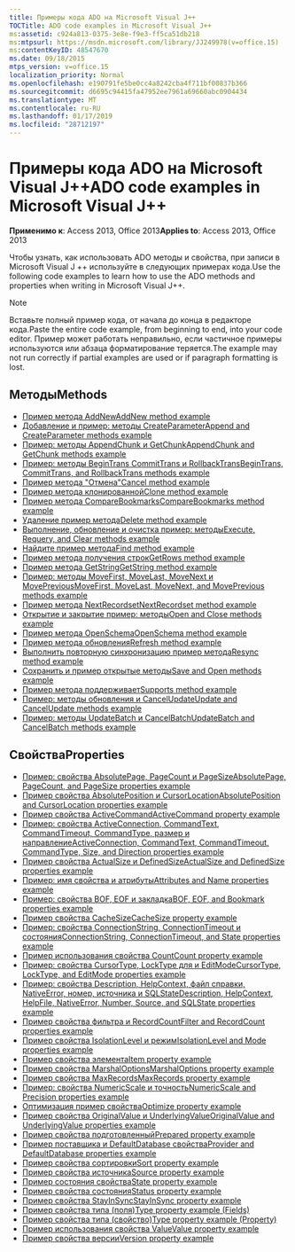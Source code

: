 ```yaml
---
title: Примеры кода ADO на Microsoft Visual J++
TOCTitle: ADO code examples in Microsoft Visual J++
ms:assetid: c924a813-0375-3e8e-f9e3-ff5ca51db218
ms:mtpsurl: https://msdn.microsoft.com/library/JJ249978(v=office.15)
ms:contentKeyID: 48547670
ms.date: 09/18/2015
mtps_version: v=office.15
localization_priority: Normal
ms.openlocfilehash: e190791fe5be0cc4a8242cba4f711bf00837b366
ms.sourcegitcommit: d6695c94415fa47952ee7961a69660abc0904434
ms.translationtype: MT
ms.contentlocale: ru-RU
ms.lasthandoff: 01/17/2019
ms.locfileid: "28712197"
---
```

# <a name="ado-code-examples-in-microsoft-visual-j"></a><span data-ttu-id="ea6dc-102">Примеры кода ADO на Microsoft Visual J++</span><span class="sxs-lookup"><span data-stu-id="ea6dc-102">ADO code examples in Microsoft Visual J++</span></span>

<span data-ttu-id="ea6dc-103">**Применимо к**: Access 2013, Office 2013</span><span class="sxs-lookup"><span data-stu-id="ea6dc-103">**Applies to**: Access 2013, Office 2013</span></span>

<span data-ttu-id="ea6dc-104">Чтобы узнать, как использовать ADO методы и свойства, при записи в Microsoft Visual J ++ используйте в следующих примерах кода.</span><span class="sxs-lookup"><span data-stu-id="ea6dc-104">Use the following code examples to learn how to use the ADO methods and properties when writing in Microsoft Visual J++.</span></span>

> [!NOTE]
> <span data-ttu-id="ea6dc-105">Вставьте полный пример кода, от начала до конца в редакторе кода.</span><span class="sxs-lookup"><span data-stu-id="ea6dc-105">Paste the entire code example, from beginning to end, into your code editor.</span></span> <span data-ttu-id="ea6dc-106">Пример может работать неправильно, если частичное примеры используются или абзаца форматирование теряется.</span><span class="sxs-lookup"><span data-stu-id="ea6dc-106">The example may not run correctly if partial examples are used or if paragraph formatting is lost.</span></span>

## <a name="methods"></a><span data-ttu-id="ea6dc-107">Методы</span><span class="sxs-lookup"><span data-stu-id="ea6dc-107">Methods</span></span>

- [<span data-ttu-id="ea6dc-108">Пример метода AddNew</span><span class="sxs-lookup"><span data-stu-id="ea6dc-108">AddNew method example</span></span>](addnew-method-example-vj.md)
- [<span data-ttu-id="ea6dc-109">Добавление и пример: методы CreateParameter</span><span class="sxs-lookup"><span data-stu-id="ea6dc-109">Append and CreateParameter methods example</span></span>](append-and-createparameter-methods-example-vj.md)
- [<span data-ttu-id="ea6dc-110">Пример: методы AppendChunk и GetChunk</span><span class="sxs-lookup"><span data-stu-id="ea6dc-110">AppendChunk and GetChunk methods example</span></span>](appendchunk-and-getchunk-methods-example-vj.md)
- [<span data-ttu-id="ea6dc-111">Пример: методы BeginTrans CommitTrans и RollbackTrans</span><span class="sxs-lookup"><span data-stu-id="ea6dc-111">BeginTrans, CommitTrans, and RollbackTrans methods example</span></span>](begintrans-committrans-and-rollbacktrans-methods-example-vj.md)
- [<span data-ttu-id="ea6dc-112">Пример метода "Отмена"</span><span class="sxs-lookup"><span data-stu-id="ea6dc-112">Cancel method example</span></span>](cancel-method-example-vj.md)
- [<span data-ttu-id="ea6dc-113">Пример метода клонированной</span><span class="sxs-lookup"><span data-stu-id="ea6dc-113">Clone method example</span></span>](clone-method-example-vj.md)
- [<span data-ttu-id="ea6dc-114">Пример метода CompareBookmarks</span><span class="sxs-lookup"><span data-stu-id="ea6dc-114">CompareBookmarks method example</span></span>](comparebookmarks-method-example-vj.md)
- [<span data-ttu-id="ea6dc-115">Удаление пример метода</span><span class="sxs-lookup"><span data-stu-id="ea6dc-115">Delete method example</span></span>](delete-method-example-vj.md)
- [<span data-ttu-id="ea6dc-116">Выполнение, обновление и очистка пример: методы</span><span class="sxs-lookup"><span data-stu-id="ea6dc-116">Execute, Requery, and Clear methods example</span></span>](execute-requery-and-clear-methods-example-vj.md)
- [<span data-ttu-id="ea6dc-117">Найдите пример метода</span><span class="sxs-lookup"><span data-stu-id="ea6dc-117">Find method example</span></span>](find-method-example-vj.md)
- [<span data-ttu-id="ea6dc-118">Пример метода получения строк</span><span class="sxs-lookup"><span data-stu-id="ea6dc-118">GetRows method example</span></span>](getrows-method-example-vj.md)
- [<span data-ttu-id="ea6dc-119">Пример метода GetString</span><span class="sxs-lookup"><span data-stu-id="ea6dc-119">GetString method example</span></span>](getstring-method-example-vj.md)
- [<span data-ttu-id="ea6dc-120">Пример: методы MoveFirst, MoveLast, MoveNext и MovePrevious</span><span class="sxs-lookup"><span data-stu-id="ea6dc-120">MoveFirst, MoveLast, MoveNext, and MovePrevious methods example</span></span>](movefirst-movelast-movenext-and-moveprevious-methods-example-vj.md)
- [<span data-ttu-id="ea6dc-121">Пример метода NextRecordset</span><span class="sxs-lookup"><span data-stu-id="ea6dc-121">NextRecordset method example</span></span>](nextrecordset-method-example-vj.md)
- [<span data-ttu-id="ea6dc-122">Открытие и закрытие пример: методы</span><span class="sxs-lookup"><span data-stu-id="ea6dc-122">Open and Close methods example</span></span>](open-and-close-methods-example-vj.md)
- [<span data-ttu-id="ea6dc-123">Пример метода OpenSchema</span><span class="sxs-lookup"><span data-stu-id="ea6dc-123">OpenSchema method example</span></span>](openschema-method-example-vj.md)
- [<span data-ttu-id="ea6dc-124">Пример метода обновления</span><span class="sxs-lookup"><span data-stu-id="ea6dc-124">Refresh method example</span></span>](refresh-method-example-vj.md)
- [<span data-ttu-id="ea6dc-125">Выполнить повторную синхронизацию пример метода</span><span class="sxs-lookup"><span data-stu-id="ea6dc-125">Resync method example</span></span>](resync-method-example-vj.md)
- [<span data-ttu-id="ea6dc-126">Сохранить и пример открытые методы</span><span class="sxs-lookup"><span data-stu-id="ea6dc-126">Save and Open methods example</span></span>](save-and-open-methods-example-vj.md)
- [<span data-ttu-id="ea6dc-127">Пример метода поддерживает</span><span class="sxs-lookup"><span data-stu-id="ea6dc-127">Supports method example</span></span>](supports-method-example-vj.md)
- [<span data-ttu-id="ea6dc-128">Пример: методы обновления и CancelUpdate</span><span class="sxs-lookup"><span data-stu-id="ea6dc-128">Update and CancelUpdate methods example</span></span>](update-and-cancelupdate-methods-example-vj.md)
- [<span data-ttu-id="ea6dc-129">Пример: методы UpdateBatch и CancelBatch</span><span class="sxs-lookup"><span data-stu-id="ea6dc-129">UpdateBatch and CancelBatch methods example</span></span>](updatebatch-and-cancelbatch-methods-example-vj.md)

## <a name="properties"></a><span data-ttu-id="ea6dc-130">Свойства</span><span class="sxs-lookup"><span data-stu-id="ea6dc-130">Properties</span></span>

- [<span data-ttu-id="ea6dc-131">Пример: свойства AbsolutePage, PageCount и PageSize</span><span class="sxs-lookup"><span data-stu-id="ea6dc-131">AbsolutePage, PageCount, and PageSize properties example</span></span>](absolutepage-pagecount-and-pagesize-properties-example-vj.md)
- [<span data-ttu-id="ea6dc-132">Пример свойства AbsolutePosition и CursorLocation</span><span class="sxs-lookup"><span data-stu-id="ea6dc-132">AbsolutePosition and CursorLocation properties example</span></span>](absoluteposition-and-cursorlocation-properties-example-vj.md)
- [<span data-ttu-id="ea6dc-133">Пример свойства ActiveCommand</span><span class="sxs-lookup"><span data-stu-id="ea6dc-133">ActiveCommand property example</span></span>](activecommand-property-example-vj.md)
- [<span data-ttu-id="ea6dc-134">Пример: свойства ActiveConnection, CommandText, CommandTimeout, CommandType, размер и направление</span><span class="sxs-lookup"><span data-stu-id="ea6dc-134">ActiveConnection, CommandText, CommandTimeout, CommandType, Size, and Direction properties example</span></span>](activeconnection-commandtext-commandtimeout-commandtype-size-and-direction-properties-example-vj.md)
- [<span data-ttu-id="ea6dc-135">Пример свойства ActualSize и DefinedSize</span><span class="sxs-lookup"><span data-stu-id="ea6dc-135">ActualSize and DefinedSize properties example</span></span>](actualsize-and-definedsize-properties-example-vj.md)
- [<span data-ttu-id="ea6dc-136">Пример: имя свойства и атрибуты</span><span class="sxs-lookup"><span data-stu-id="ea6dc-136">Attributes and Name properties example</span></span>](attributes-and-name-properties-example-vj.md)
- [<span data-ttu-id="ea6dc-137">Пример: свойства BOF, EOF и закладка</span><span class="sxs-lookup"><span data-stu-id="ea6dc-137">BOF, EOF, and Bookmark properties example</span></span>](bof-eof-and-bookmark-properties-example-vj.md)
- [<span data-ttu-id="ea6dc-138">Пример свойства CacheSize</span><span class="sxs-lookup"><span data-stu-id="ea6dc-138">CacheSize property example</span></span>](cachesize-property-example-vj.md)
- [<span data-ttu-id="ea6dc-139">Пример: свойства ConnectionString, ConnectionTimeout и состояния</span><span class="sxs-lookup"><span data-stu-id="ea6dc-139">ConnectionString, ConnectionTimeout, and State properties example</span></span>](connectionstring-connectiontimeout-and-state-properties-example-vj.md)
- [<span data-ttu-id="ea6dc-140">Пример использования свойства Count</span><span class="sxs-lookup"><span data-stu-id="ea6dc-140">Count property example</span></span>](count-property-example-vj.md)
- [<span data-ttu-id="ea6dc-141">Пример: свойства CursorType, LockType для и EditMode</span><span class="sxs-lookup"><span data-stu-id="ea6dc-141">CursorType, LockType, and EditMode properties example</span></span>](cursortype-locktype-and-editmode-properties-example-vj.md)
- [<span data-ttu-id="ea6dc-142">Пример: свойства Description, HelpContext, файл справки, NativeError, номер, источника и SQLState</span><span class="sxs-lookup"><span data-stu-id="ea6dc-142">Description, HelpContext, HelpFile, NativeError, Number, Source, and SQLState properties example</span></span>](description-helpcontext-helpfile-nativeerror-number-source-and-sqlstate-properties-example-vj.md)
- [<span data-ttu-id="ea6dc-143">Пример свойства фильтра и RecordCount</span><span class="sxs-lookup"><span data-stu-id="ea6dc-143">Filter and RecordCount properties example</span></span>](filter-and-recordcount-properties-example-vj.md)
- [<span data-ttu-id="ea6dc-144">Пример свойства IsolationLevel и режим</span><span class="sxs-lookup"><span data-stu-id="ea6dc-144">IsolationLevel and Mode properties example</span></span>](isolationlevel-and-mode-properties-example-vj.md)
- [<span data-ttu-id="ea6dc-145">Пример свойства элемента</span><span class="sxs-lookup"><span data-stu-id="ea6dc-145">Item property example</span></span>](item-property-example-vj.md)
- [<span data-ttu-id="ea6dc-146">Пример свойства MarshalOptions</span><span class="sxs-lookup"><span data-stu-id="ea6dc-146">MarshalOptions property example</span></span>](marshaloptions-property-example-vj.md)
- [<span data-ttu-id="ea6dc-147">Пример свойства MaxRecords</span><span class="sxs-lookup"><span data-stu-id="ea6dc-147">MaxRecords property example</span></span>](maxrecords-property-example-vj.md)
- [<span data-ttu-id="ea6dc-148">Пример: свойства NumericScale и точность</span><span class="sxs-lookup"><span data-stu-id="ea6dc-148">NumericScale and Precision properties example</span></span>](numericscale-and-precision-properties-example-vj.md)
- [<span data-ttu-id="ea6dc-149">Оптимизация пример свойства</span><span class="sxs-lookup"><span data-stu-id="ea6dc-149">Optimize property example</span></span>](optimize-property-example-vj.md)
- [<span data-ttu-id="ea6dc-150">Пример свойства OriginalValue и UnderlyingValue</span><span class="sxs-lookup"><span data-stu-id="ea6dc-150">OriginalValue and UnderlyingValue properties example</span></span>](originalvalue-and-underlyingvalue-properties-example-vj.md)
- [<span data-ttu-id="ea6dc-151">Пример свойства подготовленный</span><span class="sxs-lookup"><span data-stu-id="ea6dc-151">Prepared property example</span></span>](prepared-property-example-vj.md)
- [<span data-ttu-id="ea6dc-152">Пример поставщика и DefaultDatabase свойства</span><span class="sxs-lookup"><span data-stu-id="ea6dc-152">Provider and DefaultDatabase properties example</span></span>](provider-and-defaultdatabase-properties-example-vj.md)
- [<span data-ttu-id="ea6dc-153">Пример свойства сортировки</span><span class="sxs-lookup"><span data-stu-id="ea6dc-153">Sort property example</span></span>](sort-property-example-vj.md)
- [<span data-ttu-id="ea6dc-154">Пример свойства источника</span><span class="sxs-lookup"><span data-stu-id="ea6dc-154">Source property example</span></span>](source-property-example-vj.md)
- [<span data-ttu-id="ea6dc-155">Пример состояния свойства</span><span class="sxs-lookup"><span data-stu-id="ea6dc-155">State property example</span></span>](state-property-example-vj.md)
- [<span data-ttu-id="ea6dc-156">Пример свойства состояния</span><span class="sxs-lookup"><span data-stu-id="ea6dc-156">Status property example</span></span>](status-property-example-vj.md)
- [<span data-ttu-id="ea6dc-157">Пример свойства StayInSync</span><span class="sxs-lookup"><span data-stu-id="ea6dc-157">StayInSync property example</span></span>](stayinsync-property-example-vj.md)
- [<span data-ttu-id="ea6dc-158">Пример свойства типа (поля)</span><span class="sxs-lookup"><span data-stu-id="ea6dc-158">Type property example (Fields)</span></span>](https://docs.microsoft.com/office/vba/access/concepts/miscellaneous/type-property-example-fieldvj-plus-plus)
- [<span data-ttu-id="ea6dc-159">Пример свойства типа (свойство)</span><span class="sxs-lookup"><span data-stu-id="ea6dc-159">Type property example (Property)</span></span>](https://docs.microsoft.com/office/vba/access/concepts/miscellaneous/type-property-example-propertyvj-plus-plus)
- [<span data-ttu-id="ea6dc-160">Пример использования свойства Value</span><span class="sxs-lookup"><span data-stu-id="ea6dc-160">Value property example</span></span>](value-property-example-vj.md)
- [<span data-ttu-id="ea6dc-161">Пример свойства версии</span><span class="sxs-lookup"><span data-stu-id="ea6dc-161">Version property example</span></span>](version-property-example-vj.md)

